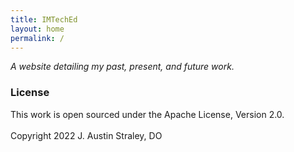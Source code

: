 ```yaml
---
title: IMTechEd
layout: home
permalink: /
---
```


*A website detailing my past, present, and future work.*

<h3>License</h3>

<p>This work is open sourced under the Apache License, Version 2.0.<br>
<br>
Copyright 2022 J. Austin Straley, DO</p>
